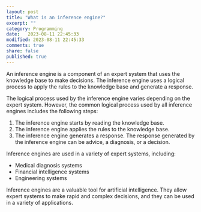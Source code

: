```yaml
--- 
layout: post
title: "What is an inference engine?"
excerpt: ""
category: Programming
date:   2023-08-11 22:45:33
modified: 2023-08-11 22:45:33
comments: true
share: false
published: true
---
```


An inference engine is a component of an expert system that uses the knowledge base to make decisions. The inference engine uses a logical process to apply the rules to the knowledge base and generate a response.

The logical process used by the inference engine varies depending on the expert system. However, the common logical process used by all inference engines includes the following steps:

1. The inference engine starts by reading the knowledge base.
2. The inference engine applies the rules to the knowledge base.
3. The inference engine generates a response.
The response generated by the inference engine can be advice, a diagnosis, or a decision.

Inference engines are used in a variety of expert systems, including:

* Medical diagnosis systems
* Financial intelligence systems
* Engineering systems

Inference engines are a valuable tool for artificial intelligence. They allow expert  systems to make rapid and complex decisions, and they can be used in a variety of applications.

